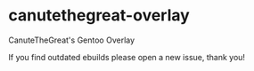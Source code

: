 # canutethegreat-overlay
CanuteTheGreat's Gentoo Overlay

If you find outdated ebuilds please open a new issue, thank you!

